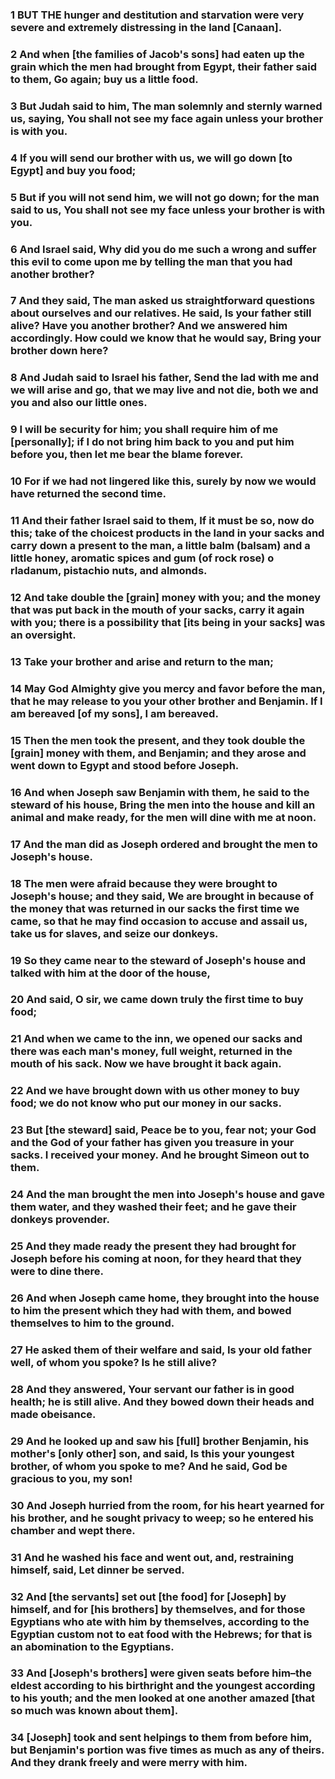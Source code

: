 ### 1 BUT THE hunger and destitution and starvation were very severe and extremely distressing in the land [Canaan].

### 2 And when [the families of Jacob's sons] had eaten up the grain which the men had brought from Egypt, their father said to them, Go again; buy us a little food.

### 3 But Judah said to him, The man solemnly and sternly warned us, saying, You shall not see my face again unless your brother is with you.

### 4 If you will send our brother with us, we will go down [to Egypt] and buy you food;

### 5 But if you will not send him, we will not go down; for the man said to us, You shall not see my face unless your brother is with you.

### 6 And Israel said, Why did you do me such a wrong and suffer this evil to come upon me by telling the man that you had another brother?

### 7 And they said, The man asked us straightforward questions about ourselves and our relatives. He said, Is your father still alive? Have you another brother? And we answered him accordingly. How could we know that he would say, Bring your brother down here?

### 8 And Judah said to Israel his father, Send the lad with me and we will arise and go, that we may live and not die, both we and you and also our little ones.

### 9 I will be security for him; you shall require him of me [personally]; if I do not bring him back to you and put him before you, then let me bear the blame forever.

### 10 For if we had not lingered like this, surely by now we would have returned the second time.

### 11 And their father Israel said to them, If it must be so, now do this; take of the choicest products in the land in your sacks and carry down a present to the man, a little balm (balsam) and a little honey, aromatic spices and gum (of rock rose) o rladanum, pistachio nuts, and almonds.

### 12 And take double the [grain] money with you; and the money that was put back in the mouth of your sacks, carry it again with you; there is a possibility that [its being in your sacks] was an oversight.

### 13 Take your brother and arise and return to the man;

### 14 May God Almighty give you mercy and favor before the man, that he may release to you your other brother and Benjamin. If I am bereaved [of my sons], I am bereaved.

### 15 Then the men took the present, and they took double the [grain] money with them, and Benjamin; and they arose and went down to Egypt and stood before Joseph.

### 16 And when Joseph saw Benjamin with them, he said to the steward of his house, Bring the men into the house and kill an animal and make ready, for the men will dine with me at noon.

### 17 And the man did as Joseph ordered and brought the men to Joseph's house.

### 18 The men were afraid because they were brought to Joseph's house; and they said, We are brought in because of the money that was returned in our sacks the first time we came, so that he may find occasion to accuse and assail us, take us for slaves, and seize our donkeys.

### 19 So they came near to the steward of Joseph's house and talked with him at the door of the house,

### 20 And said, O sir, we came down truly the first time to buy food;

### 21 And when we came to the inn, we opened our sacks and there was each man's money, full weight, returned in the mouth of his sack. Now we have brought it back again.

### 22 And we have brought down with us other money to buy food; we do not know who put our money in our sacks.

### 23 But [the steward] said, Peace be to you, fear not; your God and the God of your father has given you treasure in your sacks. I received your money. And he brought Simeon out to them.

### 24 And the man brought the men into Joseph's house and gave them water, and they washed their feet; and he gave their donkeys provender.

### 25 And they made ready the present they had brought for Joseph before his coming at noon, for they heard that they were to dine there.

### 26 And when Joseph came home, they brought into the house to him the present which they had with them, and bowed themselves to him to the ground.

### 27 He asked them of their welfare and said, Is your old father well, of whom you spoke? Is he still alive?

### 28 And they answered, Your servant our father is in good health; he is still alive. And they bowed down their heads and made obeisance.

### 29 And he looked up and saw his [full] brother Benjamin, his mother's [only other] son, and said, Is this your youngest brother, of whom you spoke to me? And he said, God be gracious to you, my son!

### 30 And Joseph hurried from the room, for his heart yearned for his brother, and he sought privacy to weep; so he entered his chamber and wept there.

### 31 And he washed his face and went out, and, restraining himself, said, Let dinner be served.

### 32 And [the servants] set out [the food] for [Joseph] by himself, and for [his brothers] by themselves, and for those Egyptians who ate with him by themselves, according to the Egyptian custom not to eat food with the Hebrews; for that is an abomination to the Egyptians.

### 33 And [Joseph's brothers] were given seats before him–the eldest according to his birthright and the youngest according to his youth; and the men looked at one another amazed [that so much was known about them].

### 34 [Joseph] took and sent helpings to them from before him, but Benjamin's portion was five times as much as any of theirs. And they drank freely and were merry with him.